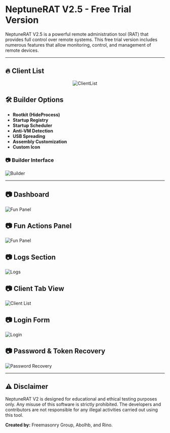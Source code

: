 # NeptuneRAT V2.5 - Free Trial Version

NeptuneRAT V2.5 is a powerful remote administration tool (RAT) that provides full control over remote systems. This free trial version includes numerous features that allow monitoring, control, and management of remote devices.

---

## 🔥 Client List
<p align="center">
  <img src="https://i.ibb.co/ZRLjTbzT/image.png" alt="ClientList" />
</p>

## 🛠️ Builder Options
- **Rootkit (HideProcess)**
- **Startup Registry**
- **Startup Scheduler**
- **Anti-VM Detection**
- **USB Spreading**
- **Assembly Customization**
- **Custom Icon**

### 📷 Builder Interface
![Builder](https://i.ibb.co/FbXLTG0K/image.png)

---
## 📷 Dashboard
![Fun Panel](https://i.ibb.co/r2bYwWrP/image.png)

## 📷 Fun Actions Panel
![Fun Panel](https://i.ibb.co/Vcjcwbfc/image.png)

## 📷 Logs Section
![Logs](https://i.ibb.co/9mbqhXfV/image.png)

## 📷 Client Tab View
![Client List](https://i.ibb.co/7tx8tfK5/image.png)

## 📷 Login Form
![Login](https://i.ibb.co/PZGQDbSd/image.png)

## 📷 Password & Token Recovery
![Password Recovery](https://i.ibb.co/B5Bm3Xm0/image.png)

---

## ⚠️ Disclaimer
NeptuneRAT V2 is designed for educational and ethical testing purposes only. Any misuse of this software is strictly prohibited. The developers and contributors are not responsible for any illegal activities carried out using this tool.

**Created by:** Freemasonry Group, Abolhb, and Rino.
